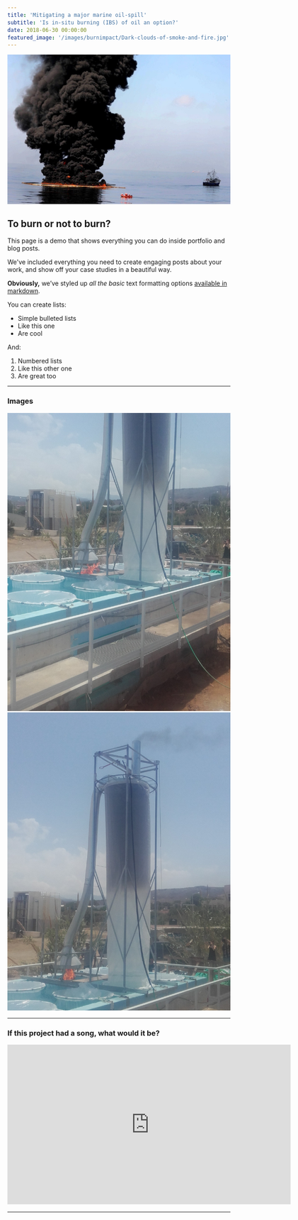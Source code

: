 ```yaml
---
title: 'Mitigating a major marine oil-spill'
subtitle: 'Is in-situ burning (IBS) of oil an option?'
date: 2018-06-30 00:00:00
featured_image: '/images/burnimpact/Dark-clouds-of-smoke-and-fire.jpg'
---
```


![](/images/burnimpact/Dark-clouds-of-smoke-and-fire.jpg)

## To burn or not to burn?

This page is a demo that shows everything you can do inside portfolio and blog posts.

We've included everything you need to create engaging posts about your work, and show off your case studies in a beautiful way.

**Obviously,** we’ve styled up *all the basic* text formatting options [available in markdown](https://github.com/adam-p/markdown-here/wiki/Markdown-Cheatsheet).

You can create lists:

* Simple bulleted lists
* Like this one
* Are cool

And:

1. Numbered lists
2. Like this other one
3. Are great too

---

### Images 

<div class="gallery" data-columns="2">
	<img src="/images/burnimpact/Site-a.jpg">
	<img src="/images/burnimpact/Site-b.jpg">
</div>

---

### If this project had a song, what would it be?

<iframe src="https://www.youtube.com/embed/WNGItWw6oy0" width="640" height="360" frameborder="0" webkitallowfullscreen mozallowfullscreen allowfullscreen></iframe>

---
